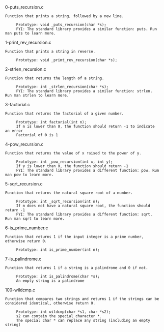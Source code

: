 0-puts_recursion.c

	Function that prints a string, followed by a new line.

		 Prototype: void _puts_recursion(char *s);
		 FYI: The standard library provides a similar function: puts. Run man puts to learn more.


1-print_rev_recursion.c

	Function that prints a string in reverse.

		 Prototype: void _print_rev_recursion(char *s);


2-strlen_recursion.c

	Function that returns the length of a string.

		 Prototype: int _strlen_recursion(char *s);
		 FYI: The standard library provides a similar function: strlen. Run man strlen to learn more.


3-factorial.c

	Function that returns the factorial of a given number.

		 Prototype: int factorial(int n);
		 If n is lower than 0, the function should return -1 to indicate an error
		 Factorial of 0 is 1


4-pow_recursion.c

	Function that returns the value of x raised to the power of y.

		 Prototype: int _pow_recursion(int x, int y);
		 If y is lower than 0, the function should return -1
		 FYI: The standard library provides a different function: pow. Run man pow to learn more.


5-sqrt_recursion.c

	Function that returns the natural square root of a number.

		 Prototype: int _sqrt_recursion(int n);
		 If n does not have a natural square root, the function should return -1
		 FYI: The standard library provides a different function: sqrt. Run man sqrt to learn more.


6-is_prime_number.c

	Function that returns 1 if the input integer is a prime number, otherwise return 0.

		 Prototype: int is_prime_number(int n);


7-is_palindrome.c

	Function that returns 1 if a string is a palindrome and 0 if not.

		 Prototype: int is_palindrome(char *s);
		 An empty string is a palindrome


100-wildcmp.c

	Function that compares two strings and returns 1 if the strings can be considered identical, otherwise return 0.

		 Prototype: int wildcmp(char *s1, char *s2);
		 s2 can contain the special character *.
		 The special char * can replace any string (including an empty string)
